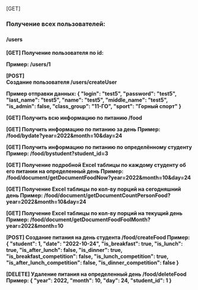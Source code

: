[GET]
<h3>Получение всех пользователей:<h3/>
<h4><addres>/users<h4/>

[GET]
Получение пользователя по id:
  
Пример:
<addres>/users/1
  
[POST]  
Создание пользователя
<addres>/users/createUser
  
Пример отправки данных:
{
  "login": "test5",
  "password": "test5",
  "last_name": "test5",
  "name": "test5",
  "middle_name": "test5",
  "is_admin": false,
  "class_group": "11-ГО",
  "sport": "Горный спорт"
}
  
[GET]
Получить всю информацию по питанию
<addres>/food
  
[GET]
Получить информацию по питанию за день
Пример:
<addres>/food/bydate?year=2022&month=10&day=24
  
[GET]
Получить информацию по питанию по определённому студенту
Пример:
<addres>/food/bystudent?student_id=3
  
[GET]
Получение подробной Excel таблицы по каждому студенту об его питании на определенный день
Пример:
<addres>/food/document/getDocumentFoodNow?year=2022&month=10&day=24
  
[GET]
Получение Excel таблицы по кол-ву порций на сегодняшний день
Пример:
<addres>/food/document/getDocumentCountPersonFood?year=2022&month=10&day=24
  
[GET]
Получение Excel таблицы по кол-ву порций на текущий день
Пример:
<addres>/food/document/getDocumentFoodFoolMonth?year=2022&month=10
  
[POST]
Создание питания на день студента
<addres>/food/createFood
Пример:
{
  "student": 1,
  "date": "2022-10-24",
  "is_breakfast": true,
  "is_lunch": true,
  "is_after_lunch": false,
  "is_dinner": true,
  "is_breakfast_competition": false,
  "is_lunch_competition": true,
  "is_after_lunch_competition": false,
  "is_dinner_competition": false
}
  
[DELETE] 
Удаление питания на определенный день
<addres>/food/deleteFood
Пример:
{
  "year": 2022,
  "month": 10,
  "day": 24,
  "student_id": 1
}
  
